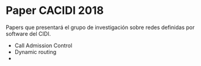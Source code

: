 # Paper CACIDI 2018

Papers que presentará el grupo de investigación sobre redes definidas por software del CIDI.

- Call Admission Control
- Dynamic routing
- 
